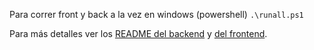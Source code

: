 Para correr front y back a la vez en windows (powershell) `.\runall.ps1`

Para más detalles ver los [README del backend](/backend/README.md) y [del frontend](/frontend/README.md).